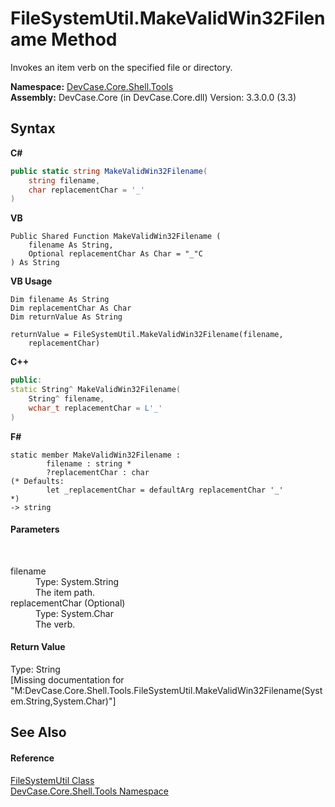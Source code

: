 # FileSystemUtil.MakeValidWin32Filename Method 
 

Invokes an item verb on the specified file or directory.

**Namespace:**&nbsp;<a href="N_DevCase_Core_Shell_Tools">DevCase.Core.Shell.Tools</a><br />**Assembly:**&nbsp;DevCase.Core (in DevCase.Core.dll) Version: 3.3.0.0 (3.3)

## Syntax

**C#**<br />
``` C#
public static string MakeValidWin32Filename(
	string filename,
	char replacementChar = '_'
)
```

**VB**<br />
``` VB
Public Shared Function MakeValidWin32Filename ( 
	filename As String,
	Optional replacementChar As Char = "_"C
) As String
```

**VB Usage**<br />
``` VB Usage
Dim filename As String
Dim replacementChar As Char
Dim returnValue As String

returnValue = FileSystemUtil.MakeValidWin32Filename(filename, 
	replacementChar)
```

**C++**<br />
``` C++
public:
static String^ MakeValidWin32Filename(
	String^ filename, 
	wchar_t replacementChar = L'_'
)
```

**F#**<br />
``` F#
static member MakeValidWin32Filename : 
        filename : string * 
        ?replacementChar : char 
(* Defaults:
        let _replacementChar = defaultArg replacementChar '_'
*)
-> string 

```


#### Parameters
&nbsp;<dl><dt>filename</dt><dd>Type: System.String<br />The item path.</dd><dt>replacementChar (Optional)</dt><dd>Type: System.Char<br />The verb.</dd></dl>

#### Return Value
Type: String<br />\[Missing <returns> documentation for "M:DevCase.Core.Shell.Tools.FileSystemUtil.MakeValidWin32Filename(System.String,System.Char)"\]

## See Also


#### Reference
<a href="T_DevCase_Core_Shell_Tools_FileSystemUtil">FileSystemUtil Class</a><br /><a href="N_DevCase_Core_Shell_Tools">DevCase.Core.Shell.Tools Namespace</a><br />